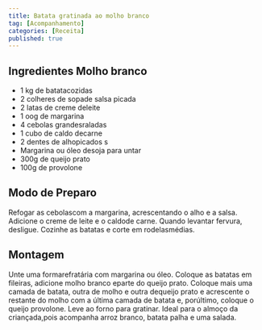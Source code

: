 ```yaml
---
title: Batata gratinada ao molho branco
tag: [Acompanhamento]
categories: [Receita]
published: true
---
```


## Ingredientes Molho branco

- 1 kg de batatacozidas
- 2 colheres de sopade salsa picada
- 2 latas de creme deleite
- 1 oog de margarina
- 4 cebolas grandesraladas
- 1 cubo de caldo decarne
- 2 dentes de alhopicados s
- Margarina ou óleo desoja para untar
- 300g de queijo prato
- 100g de provolone

## Modo de Preparo

Refogar as cebolascom a margarina, acrescentando o alho e a salsa. Adicione o creme de leite e o caldode carne. Quando levantar fervura, desligue. Cozinhe as batatas e corte em rodelasmédias.

## Montagem

Unte uma formarefratária com margarina ou óleo. Coloque as batatas em fileiras, adicione molho branco eparte do queijo prato. Coloque mais uma camada de batata, outra de molho e outra dequeijo prato e acrescente o restante do molho com a última camada de batata e, porúltimo, coloque o queijo provolone. Leve ao forno para gratinar. Ideal para o almoço da criançada,pois acompanha arroz branco, batata palha e uma salada.
